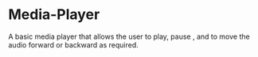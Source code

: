 # Media-Player
A basic media player that allows the user to play, pause , and to move the audio forward or backward as required.
